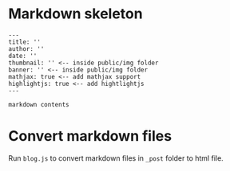 # Markdown skeleton

```
---
title: ''
author: ''
date: ''
thumbnail: '' <-- inside public/img folder
banner: '' <-- inside public/img folder
mathjax: true <-- add mathjax support
highlightjs: true <-- add hightlightjs
---

markdown contents
```

# Convert markdown files

Run `blog.js` to convert markdown files in `_post` folder to html file.
